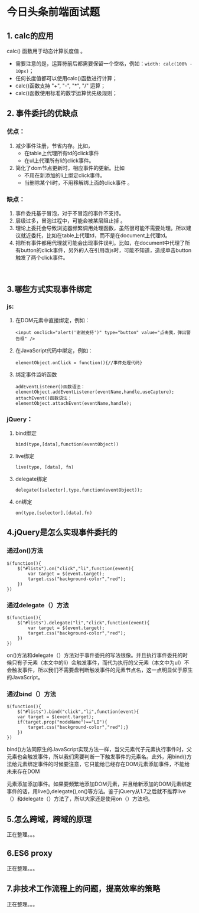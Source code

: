 # 今日头条前端面试题

## 1. calc的应用

calc() 函数用于动态计算长度值 。

- 需要注意的是，运算符前后都需要保留一个空格，例如：`width: calc(100% - 10px)`；
- 任何长度值都可以使用calc()函数进行计算；	
- calc()函数支持 "+", "-", "*", "/" 运算；
- calc()函数使用标准的数学运算优先级规则；



## 2. 事件委托的优缺点

###   优点：

1. 减少事件注册，节省内存。比如， 
   - 在table上代理所有td的click事件 
   - 在ul上代理所有li的click事件。
2. 简化了dom节点更新时，相应事件的更新。比如 
   - 不用在新添加的li上绑定click事件。
   - 当删除某个li时，不用移解绑上面的click事件 。

###   缺点：

1. 事件委托基于冒泡，对于不冒泡的事件不支持。
2. 层级过多，冒泡过程中，可能会被某层阻止掉 。
3. 理论上委托会导致浏览器频繁调用处理函数，虽然很可能不需要处理。所以建议就近委托，比如在table上代理td，而不是在document上代理td。
4. 把所有事件都用代理就可能会出现事件误判。比如，在document中代理了所有button的click事件，另外的人在引用改js时，可能不知道，造成单击button触发了两个click事件。

​	

## 3.哪些方式实现事件绑定

###   js:

1. 在DOM元素中直接绑定，例如：

   ```
   <input onclick="alert('谢谢支持')" type="button" value="点击我，弹出警告框" />
   ```

2. 在JavaScript代码中绑定，例如：

   ```
   elementObject.onClick = function(){//事件处理代码}
   ```

3. 绑定事件监听函数

   ```
   addEventListener()函数语法：elementObject.addEventListener(eventName,handle,useCapture);
   attachEvent()函数语法：
   elementObject.attachEvent(eventName,handle);
   ```

###   jQuery：

1. bind绑定

   ```
   bind(type,[data],function(eventObject))
   ```

2. live绑定

   ```
   live(type, [data], fn)
   ```

   

3. delegate绑定

   ```
   delegate([selector],type,function(eventObject));
   ```

4. on绑定

   ```
   on(type,[selector],[data],fn)
   ```

   

## 4.jQuery是怎么实现事件委托的

###   通过on()方法

```
$(function(){
	$("#lists").on("click","li",function(event){
		var target = $(event.target);
		target.css("background-color","red");
	})
})
```

###   通过delegate（）方法

```
$(function(){
	$("#lists").delegate("li","click",function(event){
		var target = $(event.target);
		target.css("background-color","red");
	})
})
```

​	on()方法和delegate（）方法对于事件委托的写法很像。并且执行事件委托的时候只有子元素（本文中的li）会触发事件，而代为执行的父元素（本文中为ul）不会触发事件，所以我们不需要盘判断触发事件的元素节点名，这一点明显优于原生的JavaScript。 

###   通过bind（）方法

```
$(function(){
	$("#lists").bind("click","li",function(event){
	var target = $(event.target);
	if(target.prop("nodeName")=="LI"){
		target.css("background-color","red");}
	})
})
```

​	bind()方法同原生的JavaScript实现方法一样，当父元素代子元素执行事件时，父元素也会触发事件，所以我们需要判断一下触发事件的元素名。此外，用bind()方法给元素绑定事件的时候要注意，它只能给已经存在DOM元素添加事件，不能给未来存在DOM

​	元素添加添加事件。如果要频繁地添加DOM元素，并且给新添加的DOM元素绑定事件的话，用live(),delegate(),on()等方法。鉴于jQuery从1.7之后就不推荐live（）和delegate（）方法了，所以大家还是使用on（）方法吧。



## 5.怎么跨域，跨域的原理

正在整理。。。







## 6.ES6 proxy

正在整理。。。



## 7.非技术工作流程上的问题，提高效率的策略

正在整理。。。
